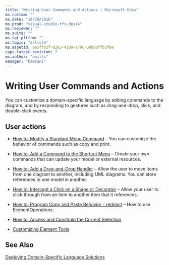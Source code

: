 ```yaml
---
title: "Writing User Commands and Actions | Microsoft Docs"
ms.custom: ""
ms.date: "10/19/2016"
ms.prod: "visual-studio-tfs-dev14"
ms.reviewer: ""
ms.suite: ""
ms.tgt_pltfrm: ""
ms.topic: "article"
ms.assetid: ba5ff03f-d2e3-4188-a706-3eb68ffb5f9e
caps.latest.revision: 7
ms.author: "awills"
manager: "kamrani"
---
```

# Writing User Commands and Actions
You can customize a domain-specific language by adding commands to the diagram, and by responding to gestures such as drag-and-drop, click, and double-click events.  
  
## User actions  
  
-   [How to: Modify a Standard Menu Command](../modeling/how-to--modify-a-standard-menu-command-in-a-domain-specific-language.md) – You can customize the behavior of commands such as copy and print.  
  
-   [How to: Add a Command to the Shortcut Menu](../modeling/how-to--add-a-command-to-the-shortcut-menu.md) – Create your own commands that can update your model or external resources.  
  
-   [How to: Add a Drag-and-Drop Handler](../modeling/how-to--add-a-drag-and-drop-handler.md) – Allow the user to move items from one diagram to another, including UML diagrams. You can store references to one model in another.  
  
-   [How to: Intercept a Click on a Shape or Decorator](../modeling/how-to--intercept-a-click-on-a-shape-or-decorator.md) – Allow your user to click through from an item to another item that it references.  
  
-   [How to: Program Copy and Paste Behavior - redirect](../misc/how-to--program-copy-and-paste-behavior---redirect.md) – How to use ElementOperations.  
  
-   [How to: Access and Constrain the Current Selection](../modeling/how-to--access-and-constrain-the-current-selection.md)  
  
-   [Customizing Element Tools](../modeling/customizing-element-tools.md)  
  
## See Also  
 [Deploying Domain-Specific Language Solutions](../modeling/deploying-domain-specific-language-solutions.md)